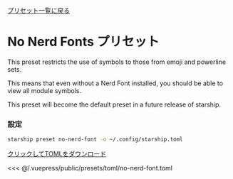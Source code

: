 [プリセット一覧に戻る](./README.md#no-nerd-fonts)

# No Nerd Fonts プリセット

This preset restricts the use of symbols to those from emoji and powerline sets.

This means that even without a Nerd Font installed, you should be able to view all module symbols.

This preset will become the default preset in a future release of starship.

### 設定

```sh
starship preset no-nerd-font -o ~/.config/starship.toml
```

[クリックしてTOMLをダウンロード](/presets/toml/no-nerd-font.toml)

<<< @/.vuepress/public/presets/toml/no-nerd-font.toml
